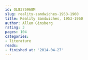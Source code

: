 ```yaml
---
id: OL8375968M
slug: reality-sandwiches-1953-1960
title: Reality Sandwiches, 1953-1960
author: Allen Ginsberg
rating: 3
pages: 104
categories:
- literature
reads:
- finished_at: '2014-04-27'
---
```


